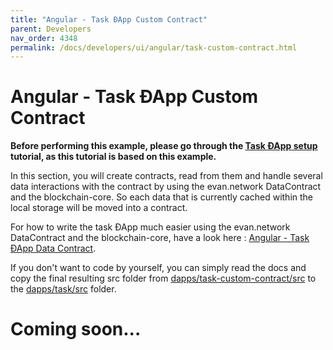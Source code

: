 ```yaml
---
title: "Angular - Task ƉApp Custom Contract"
parent: Developers
nav_order: 4348
permalink: /docs/developers/ui/angular/task-custom-contract.html
---
```


# Angular - Task ƉApp Custom Contract
**Before performing this example, please go through the [Task ƉApp setup](/docs/developers/ui/angular/task.html) tutorial, as this tutorial is based on this example.**

In this section, you will create contracts, read from them and handle several data interactions with the contract by using the evan.network DataContract and the blockchain-core. So each data that is currently cached within the local storage will be moved into a contract.

For how to write the task ƉApp much easier using the evan.network DataContract and the blockchain-core, have a look here : [Angular - Task ƉApp Data Contract](/docs/developers/ui/angular/task.html-custom).

If you don't want to code by yourself, you can simply read the docs and copy the final resulting src folder from [dapps/task-custom-contract/src](https://github.com/evannetwork/dapps-tutorial-angular/tree/master/dapps/task-data-contract) to the [dapps/task/src](https://github.com/evannetwork/dapps-tutorial-angular/tree/master/dapps/task) folder.

# Coming soon...
